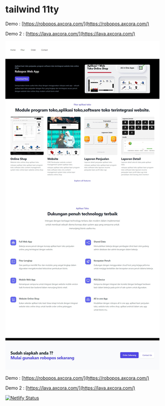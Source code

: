 # tailwind 11ty

Demo : [https://robopos.axcora.com/](https://robopos.axcora.com/)

Demo 2 : [https://lava.axcora.com/](https://lava.axcora.com/)


![tailwind css eleventy 11ty static site generator](11ty-tailwind.jpeg)

Demo : [https://robopos.axcora.com/](https://robopos.axcora.com/)

Demo 2 : [https://lava.axcora.com/](https://lava.axcora.com/)

[![Netlify Status](https://api.netlify.com/api/v1/badges/35b643be-3c91-448a-8c90-0947ecdfb095/deploy-status)](https://app.netlify.com/sites/bright-yeot-6104d4/deploys)
